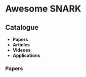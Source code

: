 # Awesome SNARK

## Catalogue

- **Papers**
- **Articles**
- **Videoes**
- **Applications**

### Papers

